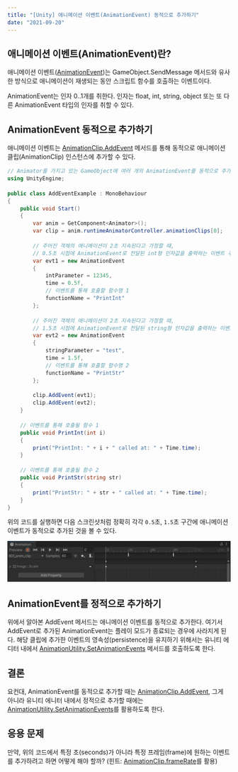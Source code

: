 ```yaml
---
title: "[Unity] 애니메이션 이벤트(AnimationEvent) 동적으로 추가하기"
date: "2021-09-20"
---
```


[AnimationEvent]: https://docs.unity3d.com/ScriptReference/AnimationEvent.html
[SendMessage]: https://docs.unity3d.com/ScriptReference/GameObject.SendMessage.html
[AnimationClip.AddEvent]: https://docs.unity3d.com/ScriptReference/AnimationClip.AddEvent.html
[AnimationUtility.SetAnimationEvents]: https://docs.unity3d.com/ScriptReference/AnimationUtility.SetAnimationEvents.html
[AnimationClip.frameRate]: https://docs.unity3d.com/ScriptReference/AnimationClip-frameRate.html

## 애니메이션 이벤트(AnimationEvent)란?

애니메이션 이벤트([AnimationEvent])는 GameObject.SendMessage 메서드와 유사한 방식으로 애니메이션이 재생되는 동안 스크립트 함수를 호출하는 이벤트이다.

AnimationEvent는 인자 0..1개를 취한다. 인자는 float, int, string, object 또는 또 다른 AnimationEvent 타입의 인자를 취할 수 있다.

## AnimationEvent 동적으로 추가하기

애니메이션 이벤트는 [AnimationClip.AddEvent] 메서드를 통해 동적으로 애니메이션 클립(AnimationClip) 인스턴스에 추가할 수 있다.

```csharp
// Animator를 가지고 있는 GameObject에 여러 개의 AnimationEvent를 동적으로 추가하는 샘플 코드
using UnityEngine;

public class AddEventExample : MonoBehaviour
{
    public void Start()
    {
        var anim = GetComponent<Animator>();
        var clip = anim.runtimeAnimatorController.animationClips[0];
        
        // 주어진 객체의 애니메이션이 2초 지속된다고 가정할 때,
        // 0.5초 시점에 AnimationEvent로 전달된 int형 인자값을 출력하는 이벤트 추가
        var evt1 = new AnimationEvent
        {
            intParameter = 12345,
            time = 0.5f,
            // 이벤트를 통해 호출할 함수명 1
            functionName = "PrintInt"
        };
        
        // 주어진 객체의 애니메이션이 2초 지속된다고 가정할 때,
        // 1.5초 시점에 AnimationEvent로 전달된 string형 인자값을 출력하는 이벤트 추가
        var evt2 = new AnimationEvent
        {
            stringParameter = "test",
            time = 1.5f,
            // 이벤트를 통해 호출할 함수명 2
            functionName = "PrintStr"
        };

        clip.AddEvent(evt1);
        clip.AddEvent(evt2);
    }

    // 이벤트를 통해 호출될 함수 1
    public void PrintInt(int i)
    {
        print("PrintInt: " + i + " called at: " + Time.time);
    }
    
    // 이벤트를 통해 호출될 함수 2
    public void PrintStr(string str)
    {
        print("PrintStr: " + str + " called at: " + Time.time);
    }
}
```

위의 코드를 실행하면 다음 스크린샷처럼 정확히 각각 `0.5`초, `1.5`초 구간에 애니메이션 이벤트가 동적으로 추가된 것을 볼 수 있다.

![add_event_example](./unity_how_to_add_animation_events_dynamically/add_event_example.png)

## AnimationEvent를 정적으로 추가하기

위에서 알아본 AddEvent 메서드는 애니메이션 이벤트를 동적으로 추가한다. 여기서 AddEvent로 추가된 AnimationEvent는 플레이 모드가 종료되는 경우에 사라지게 된다. 해당 클립에 추가한 이벤트의 영속성(persistence)을 유지하기 위해서는 유니티 에디터 내에서 [AnimationUtility.SetAnimationEvents] 메서드를 호출하도록 한다.

## 결론

요컨대, AnimationEvent를 동적으로 추가할 때는 [AnimationClip.AddEvent], 그게 아니라 유니티 에니터 내에서 정적으로 추가할 때에는 [AnimationUtility.SetAnimationEvents]를 활용하도록 한다.

## 응용 문제

만약, 위의 코드에서 특정 초(seconds)가 아니라 특정 프레임(frame)에 원하는 이벤트를 추가하려고 하면 어떻게 해야 할까? (힌트: [AnimationClip.frameRate]를 활용)
